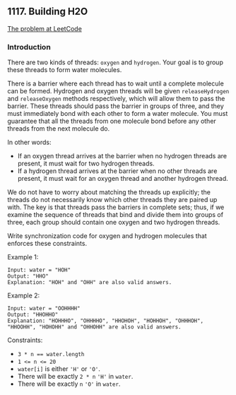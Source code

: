 ## 1117. Building H2O

[The problem at LeetCode](https://leetcode.com/problems/building-h2o/)

### Introduction

There are two kinds of threads: `oxygen` and `hydrogen`. 
Your goal is to group these threads to form water molecules.

There is a barrier where each thread has to wait until a complete molecule can be formed. 
Hydrogen and oxygen threads will be given `releaseHydrogen` and `releaseOxygen` methods respectively, 
which will allow them to pass the barrier. 
These threads should pass the barrier in groups of three, 
and they must immediately bond with each other to form a water molecule. 
You must guarantee that all the threads from one molecule bond 
before any other threads from the next molecule do.

In other words:

- If an oxygen thread arrives at the barrier when no hydrogen threads are present, 
    it must wait for two hydrogen threads.
- If a hydrogen thread arrives at the barrier when no other threads are present, 
  it must wait for an oxygen thread and another hydrogen thread.

We do not have to worry about matching the threads up explicitly; 
the threads do not necessarily know which other threads they are paired up with. 
The key is that threads pass the barriers in complete sets; 
thus, if we examine the sequence of threads that bind and divide them into groups of three, 
each group should contain one oxygen and two hydrogen threads.

Write synchronization code for oxygen and hydrogen molecules that enforces these constraints.


Example 1:
```
Input: water = "HOH"
Output: "HHO"
Explanation: "HOH" and "OHH" are also valid answers.
```

Example 2:
```
Input: water = "OOHHHH"
Output: "HHOHHO"
Explanation: "HOHHHO", "OHHHHO", "HHOHOH", "HOHHOH", "OHHHOH", "HHOOHH", "HOHOHH" and "OHHOHH" are also valid answers.
```

Constraints:

- `3 * n == water.length`
- `1 <= n <= 20`
- `water[i]` is either `'H'` or `'O'`.
- There will be exactly `2 * n` `'H'` in `water`.
- There will be exactly `n` `'O'` in `water`.
